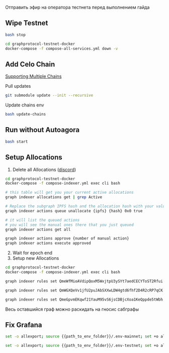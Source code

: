 Отправить эфир на оператора тестнета перед выполнением гайда

## Wipe Testnet
```bash
bash stop

cd graphprotocol-testnet-docker
docker-compose -f compose-all-services.yml down -v
```

## Add Celo Chain
[Supporting Multiple Chains](https://github.com/StakeSquid/graphprotocol-testnet-docker/blob/master/docs/getting-started.md#supporting-multiple-chains)

Pull updates
```bash
git submodule update --init --recursive
```

Update chains env
```bash
bash update-chains
```

## Run without Autoagora
```bash
bash start
```
## Setup Allocations
1. Delete all Allocations ([discord](https://discord.com/channels/438038660412342282/807005869836861461/1065609092732825611))
```bash
cd graphprotocol-testnet-docker
docker-compose -f compose-indexer.yml exec cli bash

# this table will get you your current active allocations
graph indexer allocations get | grep Active

# Replace the subgraph IPFS hash and the allocation hash with your values
graph indexer actions queue unallocate {ipfs} {hash} 0x0 true

# it will list the queued actions
# you will see the manual ones there that you just queued
graph indexer actions get all

graph indexer actions approve {number of manual action}
graph indexer actions execute approved
```
2. Wait for epoch end
3. Setup new Allocations
```bash
cd graphprotocol-testnet-docker
docker-compose -f compose-indexer.yml exec cli bash

graph indexer rules set QmeWfMioAVdipQoxM5WxjtpU3ySYt7aedCECYToST2Rfui decisionBasis always allocationAmount 66666

graph indexer rules set QmWGXQeVv1jfU2puJAbSXXwLDW4gtd6fhf2D4R2cRP7qCK decisionBasis always allocationAmount 66666

graph indexer rules set QmeGpvmEKqwf21YauM95vS6jsCDBjcXoa1KeQppde5tWbh decisionBasis always allocationAmount 66666
```

Весь оставшийся граф можно раскидать на гносис сабграфы

## Fix Grafana
```bash
set -o allexport; source {{path_to_env_folder}}/.env-mainnet; set +o allexport; docker exec -it graphprotocol-mainnet-docker_postgres_1 psql "-U" ${DB_USER} ${GRAPH_NODE_DB_NAME} "-c" "refresh materialized view info.subgraph_sizes;"
```
```bash
set -o allexport; source {{path_to_env_folder}}/.env-testnet; set +o allexport; docker exec -it graphprotocol-testnet-docker_postgres_1 psql "-U" ${DB_USER} ${GRAPH_NODE_DB_NAME} "-c" "refresh materialized view info.subgraph_sizes;"
```
